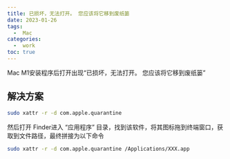 ```yaml
---
title: 已损坏，无法打开。 您应该将它移到废纸篓
date: 2023-01-26
tags:
  -  Mac
categories:
  -  work
toc: true
---
```


Mac M1安装程序后打开出现“已损坏，无法打开。 您应该将它移到废纸篓”

<!-- more -->



## 解决方案

```bash
sudo xattr -r -d com.apple.quarantine 
```

然后打开 Finder进入 “应用程序” 目录，找到该软件，将其图标拖到终端窗口，获取到文件路径，最终拼接为以下命令

```bash
sudo xattr -r -d com.apple.quarantine /Applications/XXX.app
```